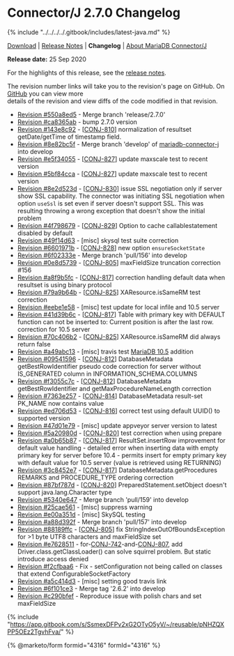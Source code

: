 # Connector/J 2.7.0 Changelog

{% include "../../../../.gitbook/includes/latest-java.md" %}

[Download](https://mariadb.com/downloads/#connectors) | [Release Notes](../../2.7/2.7.0.md) | **Changelog** | [About MariaDB Connector/J](https://app.gitbook.com/s/CjGYMsT2MVP4nd3IyW2L/mariadb-connector-j/about-mariadb-connector-j)

**Release date:** 25 Sep 2020

For the highlights of this release, see the [release notes](../../2.7/2.7.0.md).

The revision number links will take you to the revision's page on GitHub. On [GitHub](https://github.com/MariaDB/mariadb-connector-j) you can view more\
details of the revision and view diffs of the code modified in that revision.

* [Revision #550a8ed5](https://github.com/mariadb-corporation/mariadb-connector-j/commit/550a8ed5) - Merge branch 'release/2.7.0'
* [Revision #ca8365ab](https://github.com/mariadb-corporation/mariadb-connector-j/commit/ca8365ab) - bump 2.7.0 version
* [Revision #143e8c92](https://github.com/mariadb-corporation/mariadb-connector-j/commit/143e8c92) - \[[CONJ-810](https://jira.mariadb.org/browse/CONJ-810)] normalization of resultset getDate/getTime of timestamp field.
* [Revision #8e82bc5f](https://github.com/mariadb-corporation/mariadb-connector-j/commit/8e82bc5f) - Merge branch 'develop' of [mariadb-connector-j](https://github.com/mariadb-corporation/mariadb-connector-j) into develop
* [Revision #e5f34055](https://github.com/mariadb-corporation/mariadb-connector-j/commit/e5f34055) - \[[CONJ-827](https://jira.mariadb.org/browse/CONJ-827)] update maxscale test to recent version
* [Revision #5bf84cca](https://github.com/mariadb-corporation/mariadb-connector-j/commit/5bf84cca) - \[[CONJ-827](https://jira.mariadb.org/browse/CONJ-827)] update maxscale test to recent version
* [Revision #8e2d523d](https://github.com/mariadb-corporation/mariadb-connector-j/commit/8e2d523d) - \[[CONJ-830](https://jira.mariadb.org/browse/CONJ-830)] issue SSL negotiation only if server show SSL capability. The connector was initiating SSL negotiation when option `useSsl` is set even if server doesn't support SSL. This was resulting throwing a wrong exception that doesn't show the initial problem
* [Revision #4f798679](https://github.com/mariadb-corporation/mariadb-connector-j/commit/4f798679) - \[[CONJ-829](https://jira.mariadb.org/browse/CONJ-829)] Option to cache callablestatement disabled by default
* [Revision #49f14d63](https://github.com/mariadb-corporation/mariadb-connector-j/commit/49f14d63) - \[misc] skysql test suite correction
* [Revision #6601971b](https://github.com/mariadb-corporation/mariadb-connector-j/commit/6601971b) - \[[CONJ-828](https://jira.mariadb.org/browse/CONJ-828)] new option `ensureSocketState`
* [Revision #6f02333e](https://github.com/mariadb-corporation/mariadb-connector-j/commit/6f02333e) - Merge branch 'pull/156' into develop
* [Revision #0e8d5739](https://github.com/mariadb-corporation/mariadb-connector-j/commit/0e8d5739) - \[[CONJ-805](https://jira.mariadb.org/browse/CONJ-805)] maxFieldSize truncation correction #156
* [Revision #a8f9b5fc](https://github.com/mariadb-corporation/mariadb-connector-j/commit/a8f9b5fc) - \[[CONJ-817](https://jira.mariadb.org/browse/CONJ-817)] correction handling default data when resultset is using binary protocol
* [Revision #79a9b64b](https://github.com/mariadb-corporation/mariadb-connector-j/commit/79a9b64b) - \[[CONJ-825](https://jira.mariadb.org/browse/CONJ-825)] XAResource.isSameRM test correction
* [Revision #eebe1e58](https://github.com/mariadb-corporation/mariadb-connector-j/commit/eebe1e58) - \[misc] test update for local infile and 10.5 server
* [Revision #41d39b6c](https://github.com/mariadb-corporation/mariadb-connector-j/commit/41d39b6c) - \[[CONJ-817](https://jira.mariadb.org/browse/CONJ-817)] Table with primary key with DEFAULT function can not be inserted to: Current position is after the last row. correction for 10.5 server
* [Revision #70c406b2](https://github.com/mariadb-corporation/mariadb-connector-j/commit/70c406b2) - \[[CONJ-825](https://jira.mariadb.org/browse/CONJ-825)] XAResource.isSameRM did always return false
* [Revision #a49abc13](https://github.com/mariadb-corporation/mariadb-connector-j/commit/a49abc13) - \[misc] travis test [MariaDB 10.5](../../../../community-server/old-releases/mariadb-10-5-series/what-is-mariadb-105.md) addition
* [Revision #09541596](https://github.com/mariadb-corporation/mariadb-connector-j/commit/09541596) - \[[CONJ-812](https://jira.mariadb.org/browse/CONJ-812)] DatabaseMetadata getBestRowIdentifier pseudo code correction for server without IS\_GENERATED column in INFORMATION\_SCHEMA.COLUMNS
* [Revision #f3055c7c](https://github.com/mariadb-corporation/mariadb-connector-j/commit/f3055c7c) - \[[CONJ-812](https://jira.mariadb.org/browse/CONJ-812)] DatabaseMetadata getBestRowIdentifier and getMaxProcedureNameLength correction
* [Revision #7363e257](https://github.com/mariadb-corporation/mariadb-connector-j/commit/7363e257) - \[[CONJ-814](https://jira.mariadb.org/browse/CONJ-814)] DatabaseMetadata result-set PK\_NAME now contains value
* [Revision #ed706d53](https://github.com/mariadb-corporation/mariadb-connector-j/commit/ed706d53) - \[[CONJ-816](https://jira.mariadb.org/browse/CONJ-816)] correct test using default UUID() to supported version
* [Revision #47d01e79](https://github.com/mariadb-corporation/mariadb-connector-j/commit/47d01e79) - \[misc] update appveyor server version to latest
* [Revision #5a20980d](https://github.com/mariadb-corporation/mariadb-connector-j/commit/5a20980d) - \[[CONJ-820](https://jira.mariadb.org/browse/CONJ-820)] test correction when using prepare
* [Revision #a0b65b87](https://github.com/mariadb-corporation/mariadb-connector-j/commit/a0b65b87) - \[[CONJ-817](https://jira.mariadb.org/browse/CONJ-817)] ResultSet.insertRow improvement for default value handling - detailed error when inserting data with empty primary key for server before 10.4 - permits insert for empty primary key with default value for 10.5 server (value is retrieved using RETURNING)
* [Revision #3c8452e7](https://github.com/mariadb-corporation/mariadb-connector-j/commit/3c8452e7) - \[[CONJ-817](https://jira.mariadb.org/browse/CONJ-817)] DatabaseMetadata.getProcedures REMARKS and PROCEDURE\_TYPE ordering correction
* [Revision #87bf787d](https://github.com/mariadb-corporation/mariadb-connector-j/commit/87bf787d) - \[[CONJ-820](https://jira.mariadb.org/browse/CONJ-820)] PreparedStatement.setObject doesn't support java.lang.Character type
* [Revision #5340e647](https://github.com/mariadb-corporation/mariadb-connector-j/commit/5340e647) - Merge branch 'pull/159' into develop
* [Revision #25cae561](https://github.com/mariadb-corporation/mariadb-connector-j/commit/25cae561) - \[misc] suppress warning
* [Revision #e00a351d](https://github.com/mariadb-corporation/mariadb-connector-j/commit/e00a351d) - \[misc] SkySQL testing
* [Revision #a88d392f](https://github.com/mariadb-corporation/mariadb-connector-j/commit/a88d392f) - Merge branch 'pull/157' into develop
* [Revision #88189ffc](https://github.com/mariadb-corporation/mariadb-connector-j/commit/88189ffc) - \[[CONJ-805](https://jira.mariadb.org/browse/CONJ-805)] fix StringIndexOutOfBoundsException for >1 byte UTF8 characters and maxFieldSize set
* [Revision #e7628511](https://github.com/mariadb-corporation/mariadb-connector-j/commit/e7628511) - for-[CONJ-742](https://jira.mariadb.org/browse/CONJ-742)-and-[CONJ-807](https://jira.mariadb.org/browse/CONJ-807), add Driver.class.getClassLoader() can solve squirrel problem. But static introduce access denied
* [Revision #f2cfbaa6](https://github.com/mariadb-corporation/mariadb-connector-j/commit/f2cfbaa6) - Fix - setConfiguration not being called on classes that extend ConfigurableSocketFactory
* [Revision #a5c414d3](https://github.com/mariadb-corporation/mariadb-connector-j/commit/a5c414d3) - \[misc] setting good travis link
* [Revision #6f101ce3](https://github.com/mariadb-corporation/mariadb-connector-j/commit/6f101ce3) - Merge tag '2.6.2' into develop
* [Revision #c290bfef](https://github.com/mariadb-corporation/mariadb-connector-j/commit/c290bfef) - Reproduce issue with polish chars and set maxFieldSize

{% include "https://app.gitbook.com/s/SsmexDFPv2xG2OTyO5yV/~/reusable/pNHZQXPP5OEz2TgvhFva/" %}

{% @marketo/form formid="4316" formId="4316" %}
